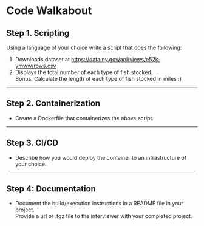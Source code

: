 # Code Walkabout

## Step 1. Scripting

Using a language of your choice write a script that does the following:

1. Downloads dataset at <https://data.ny.gov/api/views/e52k-ymww/rows.csv>
2. Displays the total number of each type of fish stocked.  
Bonus: Calculate the length of each type of fish stocked in miles :)

---

## Step 2. Containerization

- Create a Dockerfile that containerizes the above script.

---

## Step 3. CI/CD

- Describe how you would deploy the container to an infrastructure of your choice.

---

## Step 4: Documentation

- Document the build/execution instructions in a README file in your project.  
Provide a url or .tgz file to the interviewer with your completed project.
